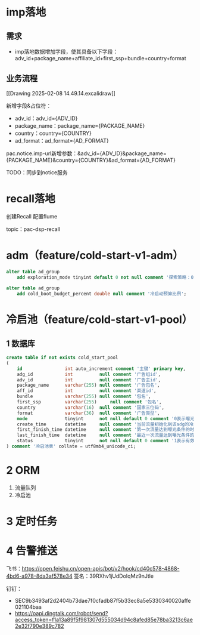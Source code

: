 # imp落地
## 需求
- imp落地数据增加字段，使其具备以下字段：adv_id+package_name+affiliate_id+first_ssp+bundle+country+format

## 业务流程
[[Drawing 2025-02-08 14.49.14.excalidraw]]

新增字段&占位符：
- adv_id：adv_id={ADV_ID}
- package_name：package_name={PACKAGE_NAME}
- country：country={COUNTRY}
- ad_format：ad_format={AD_FORMAT}

pac.notice.imp-url新增参数：&adv_id={ADV_ID}&package_name={PACKAGE_NAME}&country={COUNTRY}&ad_format={AD_FORMAT}

TODO：同步到notice服务
# recall落地
创建Recall
配置flume

topic：pac-dsp-recall

# adm（feature/cold-start-v1-adm）
```sql
alter table ad_group  
    add exploration_mode tinyint default 0 not null comment '探索策略：0：关闭；1：冷启动探索策略';  
  
alter table ad_group  
    add cold_boot_budget_percent double null comment '冷启动预算比例';
```

# 冷启池（feature/cold-start-v1-pool）
## 1 数据库
```sql
create table if not exists cold_start_pool  
(  
    id                int auto_increment comment '主键' primary key,  
    adg_id            int          null comment '广告组id',  
    adv_id            int          null comment '广告主id',  
    package_name      varchar(255) null comment '广告包名',  
    aff_id            int          null comment '渠道id',  
    bundle            varchar(255) null comment '包名',  
    first_ssp         varchar(255)     null comment '包名',  
    country           varchar(16)  null comment '国家三位码',  
    format            varchar(36)  null comment '广告类型',  
    mode              tinyint      not null default 0 comment '0表示曝光未达到目标值，处于冷启阶段;1表示曝光达到目标值，渡过冷启阶段;后续存在扩展更多枚举值的可能',  
    create_time       datetime     null comment '当前流量初始化到该adg的冷启池的时间',  
    first_finish_time datetime     null comment '第一次流量达到曝光条件的时间',  
    last_finish_time  datetime     null comment '最近一次流量达到曝光条件的时间',  
    status            tinyint      not null default 0 comment '1表示有效，0表示无效'  
) comment '冷启池表' collate = utf8mb4_unicode_ci;
```
# 2 ORM
1. 流量队列
2. 冷启池
# 3 定时任务

# 4 告警推送
飞书：https://open.feishu.cn/open-apis/bot/v2/hook/cd40c578-4868-4bd6-a978-8da3af578e34
签名：39RXhv1jUdDoIqMz9nJtle

钉钉：
- SEC9b3493af2d2404b73dae7f0cfadb87f5b33ec8a5e5330340020affe021104baa
- https://oapi.dingtalk.com/robot/send?access_token=f1a13a89f5f981307d555034d94c8afed85e78ba3213c6ae2e32f790e389c782
